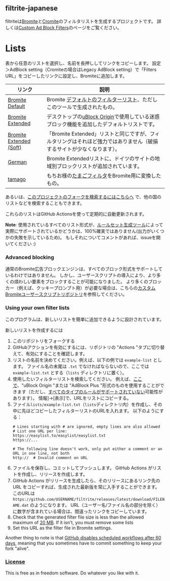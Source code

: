 ## filtrite-japanese
filtriteは[Bromite](https://www.bromite.org/)と[Cromite](https://www.cromite.org/)のフィルタリストを生成するプロジェクトです。 詳しくは[Custom Ad Block Filters](https://www.bromite.org/custom-filters)のページをご覧ください。　

# Lists
表から任意のリストを選択し、名前を長押ししてリンクをコピーします。 設定＞AdBlock setting（Cromiteの場合はLegacy AdBlock setting）で「Filters URL」をコピーしたリンクに設定し、Bromiteに追加します。

| リンク | 説明  |
| ------ | ------|
| [Bromite Default](https://github.com/mikadukiken/filtrite-japanese/releases/latest/download/bromite-default.dat) | Bromite [デフォルトのフィルターリスト](https://github.com/bromite/filters)、ただしこのツールで生成されたもの。|
| [Bromite Extended](https://github.com/mikadukiken/filtrite-japanese/releases/latest/download/bromite-extended.dat) | デスクトップの[uBlock Origin](https://github.com/gorhill/uBlock)で使用している迷惑ブロック機能を追加したデフォルトリストです。 |
| [Bromite Extended (Soft)](https://github.com/mikadukiken/filtrite-japanese/releases/latest/download/bromite-extended-soft.dat) | 「Bromite Extended」リストと同じですが、フィルタリングはそれほど強力ではありません（破損するサイトが少なくなります）。 |
| [German](https://github.com/mikadukiken/filtrite-japanese/releases/latest/download/german.dat) | Bromite Extendedリストに、ドイツのサイトの地域別ブロックリストが追加されています。 |
|[tamago](https://github.com/mikadukiken/filtrite-japanese/releases/latest/download/tamago.dat)|もちお様の[たまごフィルタ](https://raw.githubusercontent.com/eEIi0A5L/adblock_filter/master/tamago_filter.txt)をBromite用に変換したもの。|

あるいは、[このプロジェクトのフォークを検索するにはこちらへ](https://filterlists.010.one/) で、他の国のリストなどを検索することもできます。


これらのリストはGitHub Actionsを使って定期的に自動更新されます。

**Note**: 使用されているすべてのリスト形式が、[ルールセット生成ツール](https://github.com/xarantolus/subresource_filter_tools)によって実際にサポートされているかどうかは、100%確実ではありません(出力がいくつかの失敗を示しているため)。 もしそれについてコメントがあれば、issueを開いてください :)


### Advanced blocking
通常のBromite広告ブロックエンジンは、すべてのブロック形式をサポートしているわけではありません。 しかし、ユーザースクリプトの導入により、より多くの煩わしい要素をブロックすることが可能になりました。 より多くのブロッカー（例えば、クッキープロンプト用）が必要な場合は、こちらの[カスタムBromiteユーザースクリプトリポジトリ](https://github.com/xarantolus/bromite-userscripts/)を参照してください。

### Using your own filter lists
このプログラムは、新しいリストを簡単に追加できるように設計されています。

新しいリストを作成するには

1. このリポジトリをフォークする
2. GitHubアクションを有効にするには、リポジトリの "Actions "タブに切り替えて、有効にすることを確認します。
3. リストの名前を決めてください。例えば、以下の例では `example-list` とします。 ファイル名の末尾は `.txt` でなければならないので、ここでは `example-list.txt` とする（`lists` ディレクトリに置く）。
4. 使用したいフィルターリストを検索してください。 例えば、[ここで](https://filterlists.com/)、"uBlock Origin "または "AdBlock Plus "形式のものを使用することができます（ただし、[すべてのタイプのルールがサポートされていない](https://github.com/bromite/bromite/wiki/AdBlocking)可能性があります）。 情報]→[表示]で、URLをリストにコピーする。
5. ファイル`lists/example-list.txt`（`lists`ディレクトリ内）を作成し、その中に先ほどコピーしたフィルターリストのURLを入れます。 以下のようにする：
    ```
    # Lines starting with # are ignored, empty lines are also allowed
    # List one URL per line:
    https://easylist.to/easylist/easylist.txt
    https://...

    # The following line doesn't work, only put either a comment or an URL in one line, not both
    http://  # Invalid comment on URL
    ```
6. ファイルを保存し、コミットしてプッシュします。 GitHub Actions がリストを作成し、リリースを作成します。
7. GitHub Actions がリリースを生成したら、そのリリースにあるリンク先の URL をコピーすれば、生成された最新版を常に入手することができます。 このURLは `https://github.com/USERNAME/filtrite/releases/latest/download/FILENAME.dat` のようになります。 URL（ユーザー名/ファイル名の部分を除く）に数字が含まれている場合は、間違ったリンクをコピーしています。
8. Check that the generated filter file size is less than the allowed maximum of [20 MB](https://github.com/bromite/bromite/blob/6f40f8341ab3fbcab458c10fe7b6bbcb8f881404/build/patches/Bromite-subresource-adblocker.patch#L1160-L1161). If it isn't, you must remove some lists
9. Set this URL as the filter file in Bromite settings.

Another thing to note is that [GitHub disables scheduled workflows after 60 days](https://docs.github.com/en/actions/managing-workflow-runs/disabling-and-enabling-a-workflow), meaning that you sometimes have to commit something to keep your fork "alive".


### [License](LICENSE)
This is free as in freedom software. Do whatever you like with it.

